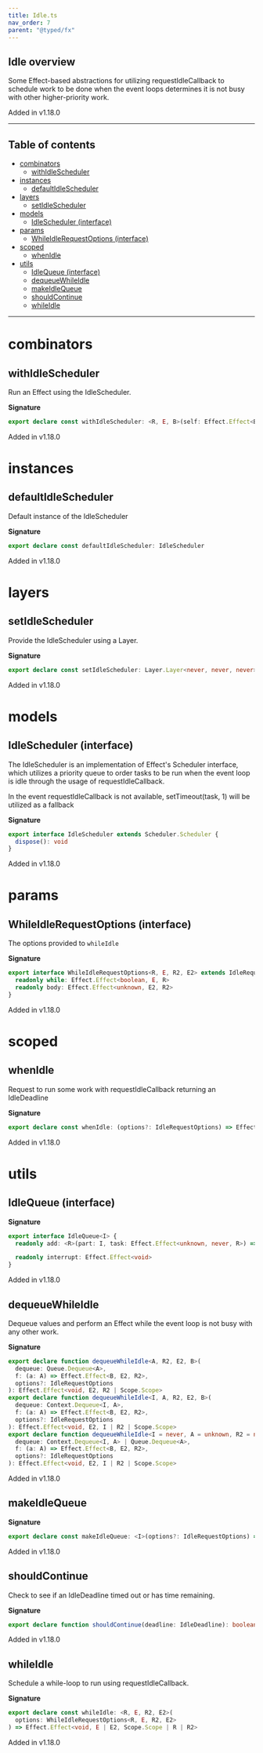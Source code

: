 ```yaml
---
title: Idle.ts
nav_order: 7
parent: "@typed/fx"
---
```


## Idle overview

Some Effect-based abstractions for utilizing requestIdleCallback to schedule work to be done when the event
loops determines it is not busy with other higher-priority work.

Added in v1.18.0

---

<h2 class="text-delta">Table of contents</h2>

- [combinators](#combinators)
  - [withIdleScheduler](#withidlescheduler)
- [instances](#instances)
  - [defaultIdleScheduler](#defaultidlescheduler)
- [layers](#layers)
  - [setIdleScheduler](#setidlescheduler)
- [models](#models)
  - [IdleScheduler (interface)](#idlescheduler-interface)
- [params](#params)
  - [WhileIdleRequestOptions (interface)](#whileidlerequestoptions-interface)
- [scoped](#scoped)
  - [whenIdle](#whenidle)
- [utils](#utils)
  - [IdleQueue (interface)](#idlequeue-interface)
  - [dequeueWhileIdle](#dequeuewhileidle)
  - [makeIdleQueue](#makeidlequeue)
  - [shouldContinue](#shouldcontinue)
  - [whileIdle](#whileidle)

---

# combinators

## withIdleScheduler

Run an Effect using the IdleScheduler.

**Signature**

```ts
export declare const withIdleScheduler: <R, E, B>(self: Effect.Effect<B, E, R>) => Effect.Effect<B, E, R>
```

Added in v1.18.0

# instances

## defaultIdleScheduler

Default instance of the IdleScheduler

**Signature**

```ts
export declare const defaultIdleScheduler: IdleScheduler
```

Added in v1.18.0

# layers

## setIdleScheduler

Provide the IdleScheduler using a Layer.

**Signature**

```ts
export declare const setIdleScheduler: Layer.Layer<never, never, never>
```

Added in v1.18.0

# models

## IdleScheduler (interface)

The IdleScheduler is an implementation of Effect's Scheduler interface, which utilizes a priority queue
to order tasks to be run when the event loop is idle through the usage of requestIdleCallback.

In the event requestIdleCallback is not available, setTimeout(task, 1) will be utilized as a fallback

**Signature**

```ts
export interface IdleScheduler extends Scheduler.Scheduler {
  dispose(): void
}
```

Added in v1.18.0

# params

## WhileIdleRequestOptions (interface)

The options provided to `whileIdle`

**Signature**

```ts
export interface WhileIdleRequestOptions<R, E, R2, E2> extends IdleRequestOptions {
  readonly while: Effect.Effect<boolean, E, R>
  readonly body: Effect.Effect<unknown, E2, R2>
}
```

Added in v1.18.0

# scoped

## whenIdle

Request to run some work with requestIdleCallback returning an IdleDeadline

**Signature**

```ts
export declare const whenIdle: (options?: IdleRequestOptions) => Effect.Effect<IdleDeadline, never, Scope.Scope>
```

Added in v1.18.0

# utils

## IdleQueue (interface)

**Signature**

```ts
export interface IdleQueue<I> {
  readonly add: <R>(part: I, task: Effect.Effect<unknown, never, R>) => Effect.Effect<void, never, R | Scope.Scope>

  readonly interrupt: Effect.Effect<void>
}
```

Added in v1.18.0

## dequeueWhileIdle

Dequeue values and perform an Effect while the event loop is not busy with any other work.

**Signature**

```ts
export declare function dequeueWhileIdle<A, R2, E2, B>(
  dequeue: Queue.Dequeue<A>,
  f: (a: A) => Effect.Effect<B, E2, R2>,
  options?: IdleRequestOptions
): Effect.Effect<void, E2, R2 | Scope.Scope>
export declare function dequeueWhileIdle<I, A, R2, E2, B>(
  dequeue: Context.Dequeue<I, A>,
  f: (a: A) => Effect.Effect<B, E2, R2>,
  options?: IdleRequestOptions
): Effect.Effect<void, E2, I | R2 | Scope.Scope>
export declare function dequeueWhileIdle<I = never, A = unknown, R2 = never, E2 = never, B = unknown>(
  dequeue: Context.Dequeue<I, A> | Queue.Dequeue<A>,
  f: (a: A) => Effect.Effect<B, E2, R2>,
  options?: IdleRequestOptions
): Effect.Effect<void, E2, I | R2 | Scope.Scope>
```

Added in v1.18.0

## makeIdleQueue

**Signature**

```ts
export declare const makeIdleQueue: <I>(options?: IdleRequestOptions) => Effect.Effect<IdleQueue<I>, never, Scope.Scope>
```

Added in v1.18.0

## shouldContinue

Check to see if an IdleDeadline timed out or has time remaining.

**Signature**

```ts
export declare function shouldContinue(deadline: IdleDeadline): boolean
```

Added in v1.18.0

## whileIdle

Schedule a while-loop to run using requestIdleCallback.

**Signature**

```ts
export declare const whileIdle: <R, E, R2, E2>(
  options: WhileIdleRequestOptions<R, E, R2, E2>
) => Effect.Effect<void, E | E2, Scope.Scope | R | R2>
```

Added in v1.18.0
